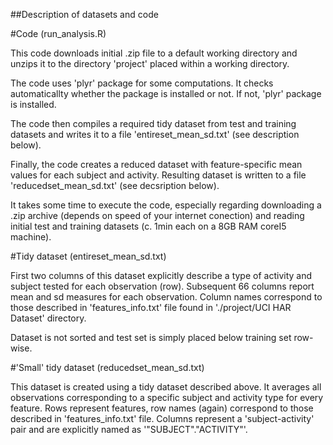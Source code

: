 ##Description of datasets and code

#Code (run_analysis.R)

This code downloads initial .zip file to a default working directory and unzips it to the directory 'project' placed within a working directory.

The code uses 'plyr' package for some computations. It checks automaticallty whether the package is installed or not. If not, 'plyr' package is installed.

The code then compiles a required tidy dataset from test and training datasets and writes it to a file 'entireset_mean_sd.txt' (see description below).

Finally, the code creates a reduced dataset with feature-specific mean values for each subject and activity. Resulting dataset is written to a file 'reducedset_mean_sd.txt' (see decsription below).

It takes some time to execute the code, especially regarding downloading a .zip archive (depends on speed of your internet conection) and reading initial test and training datasets (c. 1min each on a 8GB RAM coreI5 machine).

#Tidy dataset (entireset_mean_sd.txt)

First two columns of this dataset explicitly describe a type of activity and subject tested for each observation (row). Subsequent 66 columns report mean and sd measures for each observation. Column names correspond to those described in 'features_info.txt' file found in './project/UCI HAR Dataset' directory.

Dataset is not sorted and test set is simply placed below training set row-wise.

#'Small' tidy dataset (reducedset_mean_sd.txt)

This dataset is created using a tidy dataset described above. It averages all observations corresponding to a specific subject and activity type for every feature. Rows represent features, row names (again) correspond to those described in 'features_info.txt' file. Columns represent a 'subject-activity' pair and are explicitly named as '"SUBJECT"."ACTIVITY"'.
